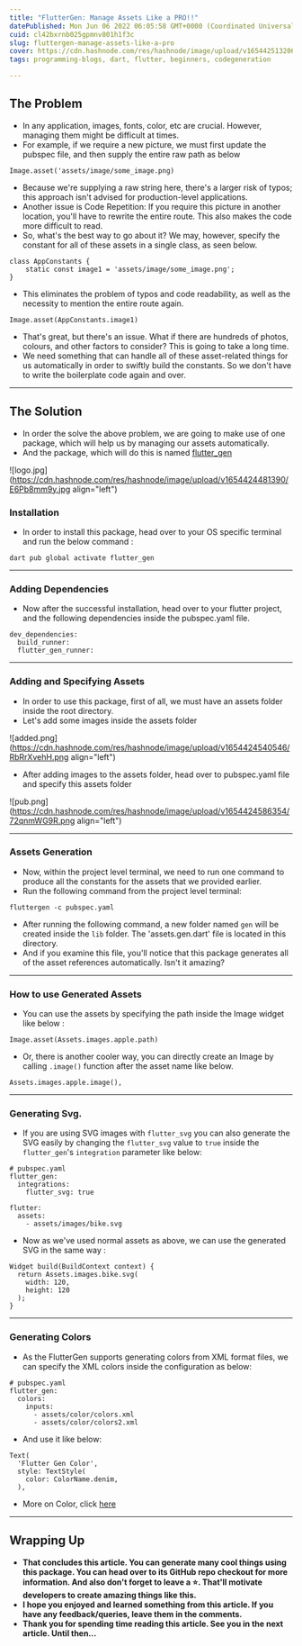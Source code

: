 ```yaml
---
title: "FlutterGen: Manage Assets Like a PRO!!"
datePublished: Mon Jun 06 2022 06:05:58 GMT+0000 (Coordinated Universal Time)
cuid: cl42bxrnb025gpmnv801h1f3c
slug: fluttergen-manage-assets-like-a-pro
cover: https://cdn.hashnode.com/res/hashnode/image/upload/v1654425132064/Omycx0wPe.png
tags: programming-blogs, dart, flutter, beginners, codegeneration

---
```


## The Problem
- In any application, images, fonts, color, etc are crucial. However, managing them might be difficult at times.
- For example, if we require a new picture, we must first update the pubspec file, and then supply the entire raw path as below
```
Image.asset('assets/image/some_image.png)
```
- Because we're supplying a raw string here, there's a larger risk of typos; this approach isn't advised for production-level applications.
- Another issue is Code Repetition: If you require this picture in another location, you'll have to rewrite the entire route. This also makes the code more difficult to read.
- So, what's the best way to go about it? We may, however, specify the constant for all of these assets in a single class, as seen below.
```
class AppConstants {
    static const image1 = 'assets/image/some_image.png';
}
```
- This eliminates the problem of typos and code readability, as well as the necessity to mention the entire route again.
```
Image.asset(AppConstants.image1)
```
- That's great, but there's an issue. What if there are hundreds of photos, colours, and other factors to consider? This is going to take a long time.
- We need something that can handle all of these asset-related things for us automatically in order to swiftly build the constants. So we don't have to write the boilerplate code again and over.

-------

## The Solution
- In order the solve the above problem, we are going to make use of one package, which will help us by managing our assets automatically.
- And the package, which will do this is named [flutter_gen](https://pub.dev/packages/flutter_gen)


![logo.jpg](https://cdn.hashnode.com/res/hashnode/image/upload/v1654424481390/E6Pb8mm9y.jpg align="left")

 ### Installation
- In order to install this package, head over to your OS specific terminal and run the below command :

```
dart pub global activate flutter_gen
```

---------

### Adding Dependencies
- Now after the successful installation, head over to your flutter project, and the following dependencies inside the pubspec.yaml file.

```
dev_dependencies:
  build_runner:
  flutter_gen_runner:
```

--------

### Adding and Specifying Assets
- In order to use this package, first of all, we must have an assets folder inside the root directory.
- Let's add some images inside the assets folder


![added.png](https://cdn.hashnode.com/res/hashnode/image/upload/v1654424540546/RbRrXvehH.png align="left")

- After adding images to the assets folder, head over to pubspec.yaml file and specify this assets folder

![pub.png](https://cdn.hashnode.com/res/hashnode/image/upload/v1654424586354/72qnmWG9R.png align="left")

--------

### Assets Generation
- Now, within the project level terminal, we need to run one command to produce all the constants for the assets that we provided earlier.
- Run the following command from the project level terminal:

```
fluttergen -c pubspec.yaml
```

- After running the following command, a new folder named `gen` will be created inside the `lib` folder. The 'assets.gen.dart' file is located in this directory.
- And if you examine this file, you'll notice that this package generates all of the asset references automatically. Isn't it amazing?

-------

### How to use Generated Assets
- You can use the assets by specifying the path inside the Image widget like below :

```
Image.asset(Assets.images.apple.path)
```

- Or, there is another cooler way, you can directly create an Image by calling `.image()` function after the asset name like below.

```
Assets.images.apple.image(),
```

----------

### Generating Svg.
- If you are using SVG images with `flutter_svg` you can also generate the SVG easily by changing the `flutter_svg` value to `true` inside the `flutter_gen`'s `integration` parameter like below:

```
# pubspec.yaml
flutter_gen:
  integrations:
    flutter_svg: true

flutter:
  assets:
    - assets/images/bike.svg
```

- Now as we've used normal assets as above, we can use the generated SVG in the same way :

```
Widget build(BuildContext context) {
  return Assets.images.bike.svg(
    width: 120,
    height: 120
  );
}
```

-------

### Generating Colors
- As the FlutterGen supports generating colors from XML format files, we can specify the XML colors inside the configuration as below:

```
# pubspec.yaml
flutter_gen:
  colors:
    inputs:
      - assets/color/colors.xml
      - assets/color/colors2.xml
```

- And use it like below:

```
Text(
  'Flutter Gen Color',
  style: TextStyle(
    color: ColorName.denim,
  ),
```

- More on Color, click [here](https://pub.dev/packages/flutter_gen#colors)

----------------

## Wrapping Up
- **That concludes this article. You can generate many cool things using this package. You can head over to its GitHub repo checkout for more information. And also don't forget to leave a ⭐. That'll motivate developers to create amazing things like this.**
- **I hope you enjoyed and learned something from this article. If you have any feedback/queries, leave them in the comments.**
- **Thank you for spending time reading this article. See you in the next article. Until then...**